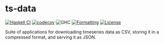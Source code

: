 # ts-data

[![Haskell CI](https://github.com/tsnee/ts-data/actions/workflows/haskell.yml/badge.svg)](https://github.com/tsnee/ts-data/actions/workflows/haskell.yml)
[![codecov](https://codecov.io/gh/tsnee/ts-data/branch/main/graph/badge.svg)](https://codecov.io/gh/tsnee/ts-data)
![GHC](https://img.shields.io/badge/ghc-9.12.2-blue)
[![Formatting](https://img.shields.io/badge/code--style-fourmolu-brightgreen.svg)](https://hackage.haskell.org/package/fourmolu)
[![License](https://img.shields.io/github/license/tsnee/ts-data.svg)](LICENSE)

Suite of applications for downloading timeseries data as CSV, storing it in
a compressed format, and serving it as JSON.
